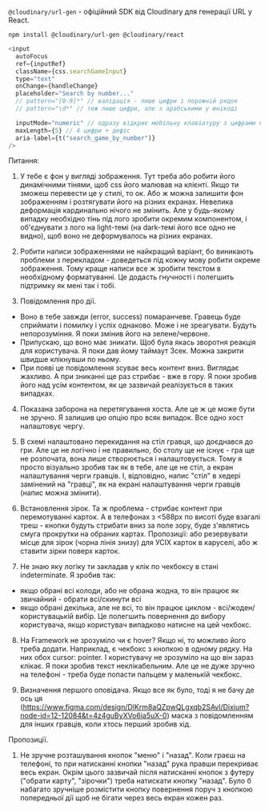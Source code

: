 `@cloudinary/url-gen` - офіційний SDK від Cloudinary для генерації URL у React.

```
npm install @cloudinary/url-gen @cloudinary/react
```

```js
<input
  autoFocus
  ref={inputRef}
  className={css.searchGameInput}
  type="text"
  onChange={handleChange}
  placeholder="Search by number..."
  // pattern="[0-9]*" // валідація - лише цифри і порожній рядок
  // pattern="\d*" // теж лише цифри, але з арабськими у юнікоді

  inputMode="numeric" // одразу відкриє мобільну клавіатуру з цифрами на моб. пристроях
  maxLength={5} // 4 цифри + дефіс
  aria-label={t("search_game_by_number")}
/>
```

Питання:

1. У тебе є фон у вигляді зображення. Тут треба або робити його динамічними тінями, щоб css його малював на клієнті. Якщо ти зможеш перевести це у стилі, то ок. Або ж можна залишити фон зображенням і розтягувати його на різних екранах. Невелика деформація кардинально нічого не змінить. Але у будь-якому випадку необхідно тінь під лого зробити окремим компонентом, і об'єднувати з лого на light-темі (на dark-темі його все одно не видно), щоб воно не деформувалось на різних екранах.

2. Робити написи зображеннями не найкращий варіант, бо виникають проблеми з перекладом - доведеться під кожну мову робити окреме зображення. Тому краще написи все ж зробити текстом в необхідному форматуванні. Це додасть гнучності і полегшить підтримку як мені так і тобі.

3. Повідомлення про дії.

- Воно в тебе завжди (error, success) помаранчеве. Гравець буде сприймати і помилку і успіх однаково. Може і не зреагувати. Будуть непорозуміння. Я поки змінив його на зелене/червоне.
- Припускаю, що воно має зникати. Щоб була якась зворотня реакція для користувача. Я поки дав йому таймаут 3сек. Можна закрити швидше клікнувши по ньому.
- При появі це повідомлення зсуває весь контент вниз. Виглядає жахливо. А при зниканні ще раз стрибає - вже в гору. Я поки зробив його над усім контентом, як це зазвичай реалізується в таких випадках.

4. Показана заборона на перетягування хоста. Але це ж це може бути не зручно. Я залишив цю опцію про всяк випадок. Все одно хост налаштовує чергу.

5. В схемі налаштовано перекидання на стіл гравця, що доєднався до гри. Але це не логічно і не правильно, бо столу ще не існує - гра ще не розпочата, вона лише створюється і налаштовується. Тому я просто візуально зробив так як в тебе, але це не стіл, а екран налаштування черги гравців. І, відповідно, напис "стіл" в хедері замінений на "гравці", як на екрані налаштування черги гравців (напис можна змінити).

6. Встановлення зірок. Та ж проблема - стрибає контент при перемотуванні карток. А в телефонах з <588px по висоті буде взагалі треш - кнопки будуть стрибати вниз за поле зору, буде з'являтись смуга прокрутки на обраних картах.
   Пропозиції: або резервувати місце для зірок (чорна лінія знизу) для УСІХ карток в каруселі, або ж ставити зірки поверх карток.

7. Не знаю яку логіку ти закладав у клік по чекбоксу в стані indeterminate. Я зробив так:

- якщо обрані всі колоди, або не обрана жодна, то він працює як звичайний - обрати всі/скинути всі
- якщо обрані декілька, але не всі, то він працює циклом - всі/жоден/користувацькій вибір. Це полегшить повернення до вибору користувача, якщо користувач випадково натисне на цей чекбокс.

8. На Framework не зрозуміло чи є hover? Якщо ні, то можливо його треба додати. Наприклад, є чекбокс з кнопкою в одному рядку. На них обох cursor: pointer. І користувачу не зрозуміло на що він зараз клікає. Я поки зробив текст неклікабельним. Але це не дуже зручно на телефоні - треба буде попасти пальцем у маленькій чекбокс.

9. Визначення першого оповідача. Якщо все як було, тоді я не бачу де ось ця (https://www.figma.com/design/DlKrm8aQZpwQLgxqb2SAvl/Dixium?node-id=12-12084&t=4z4guByXVo6ia5uX-0) маска з повідомленням для інших гравців, коли хтось перший зробив хід.

<!-- 10. Якийсь дивний компонент: https://www.figma.com/design/qnc4r5wHfhRIrfRXKx5GZ4/Dixium-v2?node-id=66-4600&m=dev
    Можливо ти якось намагався об'єднати руку і стіл? Але це різні компоненти. Я залишив обидва.
    Можливо ти намагався показати різні стани в одному компоненті? Бо не може гравець, що голосує одразу бачити що обрав оповідач. Та ще й в своїй руці. Це має бути стіл, а не рука.
    Можливо ти хотів прибрати стіл, і залишити завжди лише "руку" поміщаючи туди то ті карти, що в гравця на руці, то ті, що на столі. Але це робить незручною гру - гравець поки чекає міг би вивчати свої карти, а натомість змушений бачити лише карти на столі.
    Коротше я щось не зрозумів цей компонент. Зробив як по логіці мало би бути. -->

Пропозиції.

1. Не зручне розташування кнопок "меню" і "назад". Коли граєш на телефоні, то при натисканні кнопки "назад" рука правши перекриває весь екран. Окрім цього зазвичай після натисканні кнопок з футеру ("обрати карту", "зірочки") треба натискати кнопку "назад". Було б набагато зручніше розмістити кнопку повернення поруч з кнопкою попередньої дії щоб не бігати через весь екран кожен раз.

